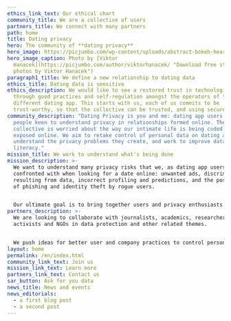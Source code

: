```yaml
---
ethics_link_text: Our ethical chart
community_title: We are a collective of users
partners_title: We connect with many partners
path: home
title: Dating privacy
hero: The community of **dating privacy**
hero_image: https://picjumbo.com/wp-content/uploads/abstract-bokeh-hearts-real-light-2210x1474.jpg
hero_image_caption: Photo by [Viktor
  Hanacek](https://picjumbo.com/author/viktorhanacek/ "Download free stock
  photos by Viktor Hanacek")
paragraph1_title: We define a new relationship to dating data
ethics_title: Dating data is sensitive
ethics_description: We would like to see a restored trust in technologies,
  through good practices and self-regulation amongst the operators of the
  different dating app. This starts with us, each of us commits to be
  trust-worthy, so that the collective can be trusted, and using secured tools.
community_description: "Dating Privacy is you and me: dating app users and
  people keen to understand privacy in relationships formed online. The
  collective is worried about the way our intimate life is being coded and
  exposed online. We aim to retake control of personal data on dating apps,
  understand the privacy problems they create, and work to improve data
  literacy."
mission_title: We work to understand what's being done
mission_description: >-
  We want to understand many privacy risks that we, as dating app users, are
  confronted with when looking for a date online: unwanted ads, discrimination
  resulting from data, incorrect profiling and predictions, and the possibility
  of phishing and identity theft by rogue users.


  Our ultimate goal is to bring together users and privacy enthusiasts to push for a paradigm shift.
partners_description: >-
  We are looking to collaborate with journalists, academics, researchers,
  activists and NGOs in data protection and other related themes.


  We push ideas for better user and company practices to control personal data and date safely online. We are particularly interested in raising awareness, as well as building methodological protocols and privacy tools for data protection and literacy.
layout: home
permalink: /en/index.html
community_link_text: Join us
mission_link_text: Learn more
partners_link_text: Contact us
sar_button: Ask for you data
news_title: News and events
news_editorials:
  - a first blog post
  - a second post
---
```

